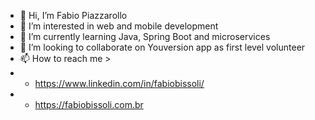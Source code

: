 - 👋 Hi, I’m Fabio Piazzarollo
- 👀 I’m interested in web and mobile development
- 🌱 I’m currently learning Java, Spring Boot and microservices
- 💞️ I’m looking to collaborate on Youversion app as first level volunteer
- 📫 How to reach me > 
- - https://www.linkedin.com/in/fabiobissoli/
- - https://fabiobissoli.com.br

<!---
fbpzrl/fbpzrl is a ✨ special ✨ repository because its `README.md` (this file) appears on your GitHub profile.
You can click the Preview link to take a look at your changes.
--->
